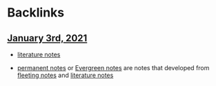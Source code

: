 
# Backlinks
## [January 3rd, 2021](<January 3rd, 2021.md>)
- [literature notes](<literature notes.md>)

- [permanent notes](<permanent notes.md>) or [Evergreen notes](<Evergreen notes.md>) are notes that developed from [fleeting notes](<fleeting notes.md>) and [literature notes](<literature notes.md>)


